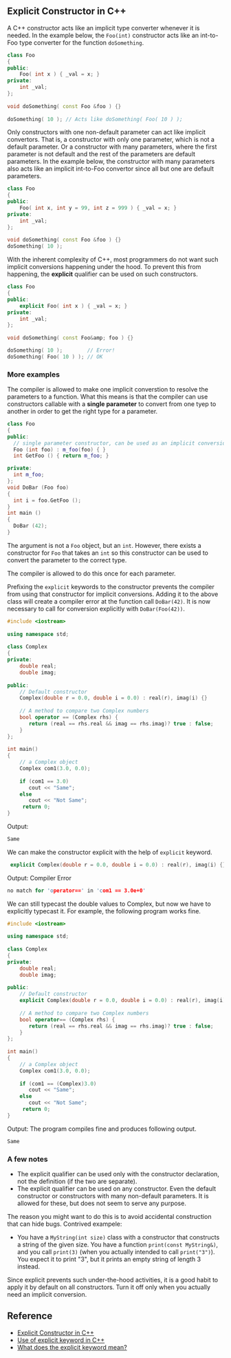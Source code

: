 
## Explicit Constructor in C++

A C++ constructor acts like an implicit type converter whenever it is needed. In the example below, the `Foo(int)` constructor acts like an int-to-Foo type converter for the function `doSomething`.

```c++
class Foo
{
public:
    Foo( int x ) { _val = x; }
private:
    int _val;
};
 
void doSomething( const Foo &foo ) {}
 
doSomething( 10 ); // Acts like doSomething( Foo( 10 ) );
```

Only constructors with one non-default parameter can act like implicit convertors. That is, a constructor with only one parameter, which is not a default parameter. Or a constructor with many parameters, where the first parameter is not default and the rest of the parameters are default parameters. In the example below, the constructor with many parameters also acts like an implicit int-to-Foo convertor since all but one are default parameters.

```c++
class Foo
{
public:
    Foo( int x, int y = 99, int z = 999 ) { _val = x; }
private:
    int _val;
};
 
void doSomething( const Foo &foo ) {}
doSomething( 10 );
```

With the inherent complexity of C++, most programmers do not want such implicit conversions happening under the hood. To prevent this from happening, the **explicit** qualifier can be used on such constructors.

```c++
class Foo
{
public:
    explicit Foo( int x ) { _val = x; }
private:
    int _val;
};
 
void doSomething( const Foo&amp; foo ) {}

doSomething( 10 );        // Error!
doSomething( Foo( 10 ) ); // OK
```

### More examples

The compiler is allowed to make one implicit converstion to resolve the parameters to a function. What this means is that the compiler can use constructors callable with a **single parameter** to convert from one tyep to another in order to get the right type for a parameter.

```c++
class Foo
{
public:
  // single parameter constructor, can be used as an implicit conversion
  Foo (int foo) : m_foo(foo) { }
  int GetFoo () { return m_foo; }

private:
  int m_foo;
};
void DoBar (Foo foo)
{
  int i = foo.GetFoo ();
}
int main ()
{
  DoBar (42);
}
```


The argument is not a `Foo` object, but an `int`. However, there exists a constructor for `Foo` that takes an `int` so this constructor can be used to convert the parameter to the correct type.

The compiler is allowed to do this once for each parameter.

Prefixing the `explicit` keywords to the constructor prevents the compiler from using that constructor for implicit conversions. Adding it to the above class will create a compiler error at the function call `DoBar(42)`. It is now necessary to call for conversion explicitly with `DoBar(Foo(42))`.

```c++
#include <iostream>
 
using namespace std;
 
class Complex
{
private:
    double real;
    double imag;
 
public:
    // Default constructor
    Complex(double r = 0.0, double i = 0.0) : real(r), imag(i) {}
 
    // A method to compare two Complex numbers
    bool operator == (Complex rhs) {
       return (real == rhs.real && imag == rhs.imag)? true : false;
    }
};
 
int main()
{
    // a Complex object
    Complex com1(3.0, 0.0);
 
    if (com1 == 3.0)
       cout << "Same";
    else
       cout << "Not Same";
     return 0;
}
```

Output:

```c++
Same
```

We can make the constructor explicit with the help of `explicit` keyword.

```c++
 explicit Complex(double r = 0.0, double i = 0.0) : real(r), imag(i) {}
```

Output: Compiler Error

```c++
no match for 'operator==' in 'com1 == 3.0e+0'
```

We can still typecast the double values to Complex, but now we have to explicitly typecast it. For example, the following program works fine.

```c++
#include <iostream>
 
using namespace std;
 
class Complex
{
private:
    double real;
    double imag;
 
public:
    // Default constructor
    explicit Complex(double r = 0.0, double i = 0.0) : real(r), imag(i) {}
 
    // A method to compare two Complex numbers
    bool operator== (Complex rhs) {
       return (real == rhs.real && imag == rhs.imag)? true : false;
    }
};
 
int main()
{
    // a Complex object
    Complex com1(3.0, 0.0);
 
    if (com1 == (Complex)3.0)
       cout << "Same";
    else
       cout << "Not Same";
     return 0;
}
```

Output: The program compiles fine and produces following output.

```c++
Same
```

### A few notes

- The explicit qualifier can be used only with the constructor declaration, not the definition (if the two are separate).
- The explicit qualifier can be used on any constructor. Even the default constructor or constructors with many non-default parameters. It is allowed for these, but does not seem to serve any purpose.

The reason you might want to do this is to avoid accidental construction that can hide bugs. Contrived exampele:

- You have a `MyString(int size)` class with a constructor that constructs a string of the given size. You have a function `print(const MyString&)`, and you call `print(3)` (when you actually intended to call `print("3")`). You expect it to print "3", but it prints an empty string of length 3 instead.

Since explicit prevents such under-the-hood activities, it is a good habit to apply it by default on all constructors. Turn it off only when you actually need an implicit conversion.

## Reference

- [Explicit Constructor in C++](https://codeyarns.com/2010/12/17/explicit-constructor-in-c/)
- [Use of explicit keyword in C++](http://www.geeksforgeeks.org/g-fact-93/)
- [What does the explicit keyword mean?](https://stackoverflow.com/questions/121162/what-does-the-explicit-keyword-mean)
